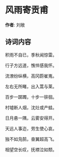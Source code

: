 # 风雨寄贡甫

**作者**: 刘敞

## 诗词内容

积雨不自已，季秋闻惊雷。

行子方远道，憔悴感我怀。

流潦纷纵横，高冈蔚崔嵬。

左右无所睹，出入蒿与莱。

百步一踯躅，十步一徘徊。

村墟断人烟，沈灶或产蛙。

日月悬一隅，云雾安得开。

天远人事迩，劳生使心哀。

独不如凫鹄，奋翼超高飞。

相望空长叹，抚襟泣如颓。

